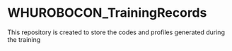 # WHUROBOCON_TrainingRecords
This repository is created to store the codes and profiles generated during the training
